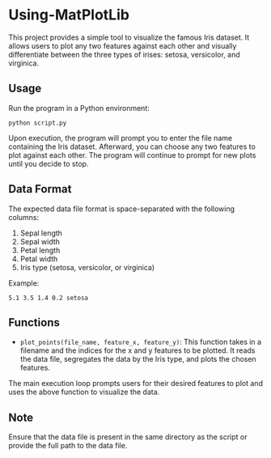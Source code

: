 # Using-MatPlotLib

This project provides a simple tool to visualize the famous Iris dataset. It allows users to plot any two features against each other and visually differentiate between the three types of irises: setosa, versicolor, and virginica.

## Usage

Run the program in a Python environment:

```
python script.py
```

Upon execution, the program will prompt you to enter the file name containing the Iris dataset. Afterward, you can choose any two features to plot against each other. The program will continue to prompt for new plots until you decide to stop.

## Data Format

The expected data file format is space-separated with the following columns:

1. Sepal length
2. Sepal width
3. Petal length
4. Petal width
5. Iris type (setosa, versicolor, or virginica)

Example:

```
5.1 3.5 1.4 0.2 setosa
```

## Functions

- `plot_points(file_name, feature_x, feature_y)`: This function takes in a filename and the indices for the x and y features to be plotted. It reads the data file, segregates the data by the Iris type, and plots the chosen features.

The main execution loop prompts users for their desired features to plot and uses the above function to visualize the data.

## Note

Ensure that the data file is present in the same directory as the script or provide the full path to the data file.
